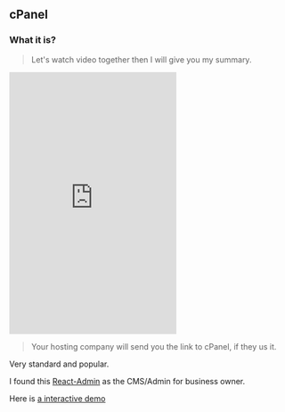 

## cPanel



### What it is?

> Let's watch video together then I will give you my summary.

<iframe height="470" src="https://www.youtube.com/embed/SyHBiBQERuc" frameborder="0" allow="accelerometer; autoplay; encrypted-media; gyroscope; picture-in-picture" allowfullscreen></iframe>

> Your hosting company will send you the link to cPanel, if they us it.

Very standard and popular.





I found this [React-Admin]() as the CMS/Admin for business owner.  

Here is [a interactive demo](https://marmelab.com/react-admin-demo)

